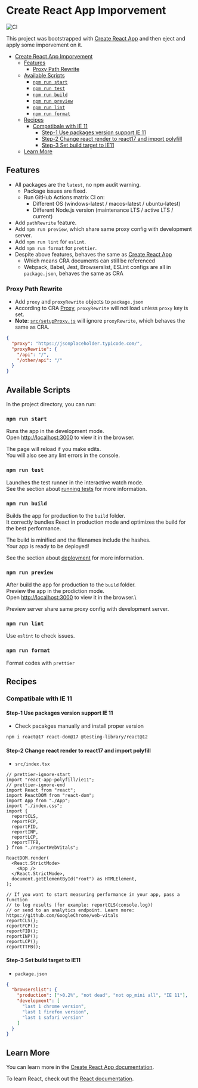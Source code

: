 # Create React App Imporvement

![CI](https://github.com/Florencea/create-react-app-imporvement/actions/workflows/test.yml/badge.svg)

This project was bootstrapped with [Create React App](https://create-react-app.dev/) and then eject and apply some imporvement on it.

- [Create React App Imporvement](#create-react-app-imporvement)
  - [Features](#features)
    - [Proxy Path Rewrite](#proxy-path-rewrite)
  - [Available Scripts](#available-scripts)
    - [`npm run start`](#npm-run-start)
    - [`npm run test`](#npm-run-test)
    - [`npm run build`](#npm-run-build)
    - [`npm run preview`](#npm-run-preview)
    - [`npm run lint`](#npm-run-lint)
    - [`npm run format`](#npm-run-format)
  - [Recipes](#recipes)
    - [Compatibale with IE 11](#compatibale-with-ie-11)
      - [Step-1 Use packages version support IE 11](#step-1-use-packages-version-support-ie-11)
      - [Step-2 Change react render to react17 and import polyfill](#step-2-change-react-render-to-react17-and-import-polyfill)
      - [Step-3 Set build target to IE11](#step-3-set-build-target-to-ie11)
  - [Learn More](#learn-more)

## Features

- All packages are the `latest`, no npm audit warning.
  - Package issues are fixed.
  - Run GitHub Actions matrix CI on:
    - Different OS (windows-latest / macos-latest / ubuntu-latest)
    - Different Node.js version (maintenance LTS / active LTS / current)
- Add `pathRewrite` feature.
- Add `npm run preview`, which share same proxy config with development server.
- Add `npm run lint` for `eslint`.
- Add `npm run format` for `prettier`.
- Despite above features, behaves the same as [Create React App](https://create-react-app.dev/)
  - Which means CRA documents can still be referenced
  - Webpack, Babel, Jest, Browserslist, ESLint configs are all in `package.json`, behaves the same as CRA

### Proxy Path Rewrite

- Add `proxy` and `proxyRewrite` objects to `package.json`
- According to CRA [Proxy](https://create-react-app.dev/docs/proxying-api-requests-in-development), `proxyRewrite` will not load unless `proxy` key is set.
- **Note**: [`src/setupProxy.js`](https://create-react-app.dev/docs/proxying-api-requests-in-development#configuring-the-proxy-manually) will ignore `proxyRewrite`, which behaves the same as CRA.

```json
{
  "proxy": "https://jsonplaceholder.typicode.com/",
  "proxyRewrite": {
    "/api": "/",
    "/other/api": "/"
  }
}
```

## Available Scripts

In the project directory, you can run:

### `npm run start`

Runs the app in the development mode.\
Open [http://localhost:3000](http://localhost:3000) to view it in the browser.

The page will reload if you make edits.\
You will also see any lint errors in the console.

### `npm run test`

Launches the test runner in the interactive watch mode.\
See the section about [running tests](https://create-react-app.dev/docs/running-tests/) for more information.

### `npm run build`

Builds the app for production to the `build` folder.\
It correctly bundles React in production mode and optimizes the build for the best performance.

The build is minified and the filenames include the hashes.\
Your app is ready to be deployed!

See the section about [deployment](https://create-react-app.dev/docs/deployment/) for more information.

### `npm run preview`

After build the app for production to the `build` folder.\
Preview the app in the prodiction mode.\
Open [http://localhost:3000](http://localhost:3000) to view it in the browser.\

Preview server share same proxy config with development server.

### `npm run lint`

Use `eslint` to check issues.

### `npm run format`

Format codes with `prettier`

## Recipes

### Compatibale with IE 11

#### Step-1 Use packages version support IE 11

- Check pacakges manually and install proper version

```sh
npm i react@17 react-dom@17 @testing-library/react@12
```

#### Step-2 Change react render to react17 and import polyfill

- `src/index.tsx`

```tsx
// prettier-ignore-start
import "react-app-polyfill/ie11";
// prettier-ignore-end
import React from "react";
import ReactDOM from "react-dom";
import App from "./App";
import "./index.css";
import {
  reportCLS,
  reportFCP,
  reportFID,
  reportINP,
  reportLCP,
  reportTTFB,
} from "./reportWebVitals";

ReactDOM.render(
  <React.StrictMode>
    <App />
  </React.StrictMode>,
  document.getElementById("root") as HTMLElement,
);

// If you want to start measuring performance in your app, pass a function
// to log results (for example: reportCLS(console.log))
// or send to an analytics endpoint. Learn more: https://github.com/GoogleChrome/web-vitals
reportCLS();
reportFCP();
reportFID();
reportINP();
reportLCP();
reportTTFB();
```

#### Step-3 Set build target to IE11

- `package.json`

```json
{
  "browserslist": {
    "production": [">0.2%", "not dead", "not op_mini all", "IE 11"],
    "development": [
      "last 1 chrome version",
      "last 1 firefox version",
      "last 1 safari version"
    ]
  }
}
```

## Learn More

You can learn more in the [Create React App documentation](https://create-react-app.dev/).

To learn React, check out the [React documentation](https://reactjs.dev/).
